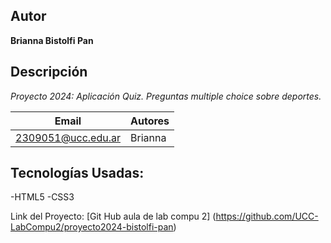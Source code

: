 ## Autor
**Brianna Bistolfi Pan**


## Descripción

*Proyecto 2024: Aplicación Quiz. Preguntas multiple choice sobre deportes.* 

| Email  | Autores |
| -------| --------|
|2309051@ucc.edu.ar |Brianna|

## Tecnologías Usadas:
-HTML5
-CSS3

Link del Proyecto: [Git Hub aula de lab compu 2] (https://github.com/UCC-LabCompu2/proyecto2024-bistolfi-pan) 